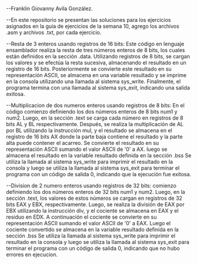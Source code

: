 --Franklin Giovanny Avila González.

--En este repositorio se presentan las soluciones para los ejercicios asignados 
en la guia de ejercicios de la semana 10, agrego los archivos .asm y archivos .txt, por cada ejercicio.

--Resta de 3 enteros usando registros de 16 bits:
Este código en lenguaje ensamblador realiza la resta de tres números enteros de 8 bits,
los cuales están definidos en la sección .data. Utilizando registros de 8 bits, se cargan los valores
y se efectúa la resta sucesiva, almacenando el resultado en un registro de 16 bits.
Posteriormente se convierte este resultado en su representación ASCII, 
se almacena en una variable resultado y se imprime en la consola utilizando una llamada al sistema sys_write. 
Finalmente, el programa termina con una llamada al sistema sys_exit, indicando una salida exitosa.

--Multiplicacion de dos numeros enteros usando registros de 8 bits:
En el código comienzo definiendo los dos números enteros de 8 bits num1 y num2. 
Luego, en la sección .text se carga cada número en registros de 8 bits AL y BL respectivamente.
Después, se realiza la multiplicación de AL por BL utilizando la instrucción mul,
y el resultado se almacena en el registro de 16 bits AX
donde la parte baja contiene el resultado y la parte alta puede contener el acarreo.
Se convierte el resultado en su representación ASCII sumando el valor ASCII de '0' a AX.
luego se almacena el resultado en la variable resultado definida en la sección .bss
Se utiliza la llamada al sistema sys_write para imprimir el resultado en la consola y
luego se utiliza la llamada al sistema sys_exit para terminar el programa con un código de salida 0,
indicando que la ejecución fue exitosa.

--Division de 2 numero enteros usando registros de 32 bits:
comienzo definiendo los dos números enteros de 32 bits num1 y num2.
Luego, en la sección .text, los valores de estos números se cargan en registros de 32 bits EAX y EBX, respectivamente. 
Luego, se realiza la división de EAX por EBX utilizando la instrucción div, y el cociente se almacena en EAX y el residuo en EDX.
A continuación el cociente se convierte en su representación ASCII sumando el valor ASCII de '0' a EAX.
Luego el cociente convertido se almacena en la variable resultado definida en la sección .bss
Se utiliza la llamada al sistema sys_write para imprimir el resultado en la consola 
y luego se utiliza la llamada al sistema sys_exit para terminar el programa con un código de salida 0,
indicando que no hubo errores en ejecucion.
